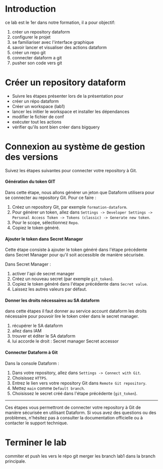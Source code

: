 # Introduction
ce lab est le 1er dans notre formation, il a pour objectif:
1. créer un repository dataform
2. configurer le projet
3. se familiariser avec l'interface graphique
4. savoir lancer et visualiser des actions dataform
5. créer un repo git
6. connecter dataform a git
7. pusher son code vers git

# Créer un repository dataform
- Suivre les étapes présenter lors de la présentation pour
- créer un répo dataform
- Créer un workspace (lab1)
- lancer les initier le workspace et installer les dépendances
- modifier le fichier de conf
- exécuter tout les actions
- vérifier qu'ils sont bien créer dans bigquery

# Connexion au système de gestion des versions

Suivez les étapes suivantes pour connecter votre repository à Git.

#### Génération du token GIT

Dans cette étape, nous allons générer un jeton que Dataform utilisera pour se connecter au repository Git. Pour ce faire :

1. Créez un repository Git, par exemple `formation-dataform`.
2. Pour générer un token, allez dans `Settings -> Developer Settings -> Personal Access Token -> Tokens (classic) -> Generate new token`.
3. Pour le scope, sélectionnez `Repo`.
4. Copiez le token généré.

#### Ajouter le token dans Secret Manager

Cette étape consiste à ajouter le token généré dans l'étape précédente dans Secret Manager pour qu'il soit accessible de manière sécurisée.

Dans Secret Manager :
1. activer l'api de secret manager
2. Créez un nouveau secret (par exemple `git_token`).
3. Copiez le token généré dans l'étape précédente dans `Secret value`.
4. Laissez les autres valeurs par défaut.

#### Donner les droits nécessaires au SA dataform
dans cette étapes il faut donner au service account dataform les droits nécessaire pour pouvoir lire le token créer dans le secret manager.
1. récupérer le SA dataform
2. allez dans IAM
3. trouver et éditer le SA dataform
4. lui accorde le droit : Secret manager Secret accessor

#### Connecter Dataform à Git

Dans la console Dataform :

1. Dans votre repository, allez dans `Settings -> Connect with Git`.
2. Choisissez `HTTPS`.
3. Entrez le lien vers votre repository Git dans `Remote Git repository`.
4. Mettez `main` comme `Default branch`.
5. Choisissez le secret créé dans l'étape précédente (`git_token`).

---

Ces étapes vous permettront de connecter votre repository à Git de manière sécurisée en utilisant Dataform. Si vous avez des questions ou des problèmes, n'hésitez pas à consulter la documentation officielle ou à contacter le support technique.

# Terminer le lab
commiter et push les vers le répo git
merger les branch lab1 dans la branch principale.